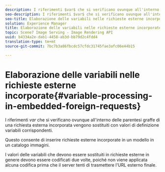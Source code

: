 ```yaml
---
description: I riferimenti $var$ che si verificano ovunque all'interno delle parentesi graffe di una richiesta esterna incorporata vengono sostituiti con valori di definizione variabili corrispondenti.
seo-description: I riferimenti $var$ che si verificano ovunque all'interno delle parentesi graffe di una richiesta esterna incorporata vengono sostituiti con valori di definizione variabili corrispondenti.
seo-title: Elaborazione delle variabili nelle richieste esterne incorporate
solution: Experience Manager
title: Elaborazione delle variabili nelle richieste esterne incorporate
topic: Scene7 Image Serving - Image Rendering API
uuid: b4334a2e-dab1-4458-ab3d-bb79d2c4fdd4
translation-type: tm+mt
source-git-commit: 7bc7b3a86fbcdc57cfdc31745fae3afc06e44b15

---
```



# Elaborazione delle variabili nelle richieste esterne incorporate{#variable-processing-in-embedded-foreign-requests}

I riferimenti $var$ che si verificano ovunque all&#39;interno delle parentesi graffe di una richiesta esterna incorporata vengono sostituiti con valori di definizione variabili corrispondenti.

Questo consente di inserire richieste esterne incorporate in un modello in un catalogo immagini.

I valori delle variabili che devono essere sostituiti in richieste esterne in genere devono essere codificati due volte, poiché non viene applicata alcuna codifica prima che il server tenti di trasmettere l&#39;URL esterno finale.
